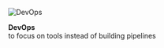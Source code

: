 ![DevOps](/images/home/icon-loop.svg)

**DevOps** \
to focus on tools instead of building pipelines
